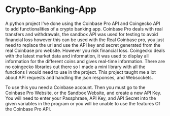 # Crypto-Banking-App
A python project I've done using the Coinbase Pro API and Coingecko API to add functionalities of a crypto banking app.
Coinbase Pro deals with real transfers and withdrawals, the sandbox API was used for testing to avoid financial loss however this can be used with the
Real Coinbase pro, you just need to replace the url and use the API key and secret generated from the real Coinbase pro website. However you risk financial loss.
Coingecko deals with the latest market data and information, it was used to display all information for the different coins and gives real-time information. 
There are no coingecko libraries out there so I made a mini library with all the functions I would need to use in the project.
This project taught me a lot about API requests and handling the json responses, and Websockets.

To use this you need a Coinbase account. Then you must go to the Coinbase Pro Website, or the Sandbox Website, and create a new API Key.
You will need to enter your Passphrase, API Key, and API Secret into the given variables in the program or you will be unable to use the features 
Of the Coinbase Pro API.
